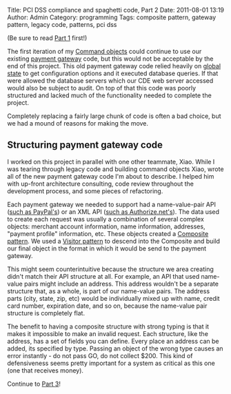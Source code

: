 Title: PCI DSS compliance and spaghetti code, Part 2
Date: 2011-08-01 13:19
Author: Admin
Category: programming
Tags: composite pattern, gateway pattern, legacy code, patterns, pci dss

(Be sure to read [Part 1](|filename|/articles/pci-dss-compliance-and-spaghetti-code-part-1.md) first!)

The first iteration of my [Command objects][] could continue to use our
existing [payment gateway][] code, but this would not be acceptable by
the end of this project. This old payment gateway code relied heavily on
[global state][] to get configuration options and it executed database
queries. If that were allowed the database servers which our CDE web
server accessed would also be subject to audit. On top of that this code
was poorly structured and lacked much of the functionality needed to
complete the project.

Completely replacing a fairly large chunk of code is often a bad choice,
but we had a mound of reasons for making the move.

## Structuring payment gateway code

I worked on this project in parallel with one other teammate, Xiao.
While I was tearing through legacy code and building command objects
Xiao, wrote all of the new payment gateway code I'm about to describe. I
helped him with up-front architecture consulting, code review throughout
the development process, and some pieces of refactoring.

Each payment gateway we needed to support had a name-value-pair API
([such as PayPal's][]) or an XML API ([such as Authorize.net's][]). The
data used to create each request was usually a combination of several
complex objects: merchant account information, name information,
addresses, "payment profile" information, etc. These objects created a
[Composite pattern][]. We used a [Visitor pattern][] to descend into the
Composite and build our final object in the format in which it would be
send to the payment gateway.

This might seem counterintuitive because the structure we area creating
didn't match their API structure at all. For example, an API that used
name-value pairs might include an address. This address wouldn't be a
separate structure that, as a whole, is part of our name-value pairs.
The address parts (city, state, zip, etc) would be individually mixed up
with name, credit card number, expiration date, and so on, because the
name-value pair structure is completely flat.

The benefit to having a composite structure with strong typing is that
it makes it impossible to make an invalid request. Each structure, like
the address, has a set of fields you can define. Every place an address
can be added, its specified by type. Passing an object of the wrong type
causes an error instantly - do not pass GO, do not collect \$200. This
kind of defensiveness seems pretty important for a system as critical as
this one (one that receives money).

Continue to [Part 3](|filename|/articles/pci-dss-compliance-and-spaghetti-code-part-3.md)!

[Command objects]: http://en.wikipedia.org/wiki/Command_pattern
[payment gateway]: http://en.wikipedia.org/wiki/Payment_gateway
[global state]: http://misko.hevery.com/code-reviewers-guide/flaw-brittle-global-state-singletons/
[such as PayPal's]: https://cms.paypal.com/us/cgi-bin/?cmd=_render-content&content_ID=developer/e_howto_api_NVPAPIBasics
[such as Authorize.net's]: http://www.authorize.net/support/ARB_guide.pdf
[Composite pattern]: http://en.wikipedia.org/wiki/Composite_pattern
[Visitor pattern]: http://en.wikipedia.org/wiki/Visitor_pattern
